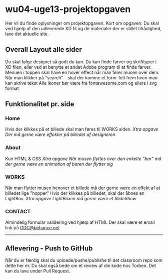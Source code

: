 # wu04-uge13-projektopgaven
Her vil du finde oplysninger om projektopgaven.
Kort om opgaven:
Du skal ved hjælp af den udleverede XD fil og de materialer der er stillet tilrådighed, lave det aktuelle site.

## Overall Layout alle sider
Du skal følge designet så godt du kan.
Du kan finde farver og skrifttyper i XD filen, eller ved at benytte et andet Adobe program til at finde farver.
Menuen i toppen skal have en hover effect når man fører musen over dem.
Når man klikker på "search" - skal der komme et form-felt frem hvori man kan skrive tekst
Alle ikoner bør være fra fontawesome.com og ellers i svg format

## Funktionalitet pr. side
### Home
Hvis der klikkes på et billede skal man føres til WORKS siden.
*Xtra opgave*
*Der må gerne være effekter på billedet af designeren*
### About
Kun HTML & CSS
*Xtra opgave*
*Når musen flyttes over den enkelte "bar" må der gerne være en animation af baren der flytter sig*
### WORKS
Når man flytter musen henover et billede må der gerne være en effekt af at billedet lige "hopper"
Hvis der klikkes på billedet, skal der åbnes en LightBox.
*Xtra opgave*
*LightBoxen må gerne være et SlideShow*
### CONTACT
Almindelig formular validering ved hjælp af HTML
Der skal være et email link på GDC@behance.net

---
## Aflevering - Push to GitHub
Når du er færdig skal du uploade/pushe/publishe til det classroom repo som dette her er.
Du skal også bede om et review af din kode hos Torben.
Det kan du lave under Pull Request.

